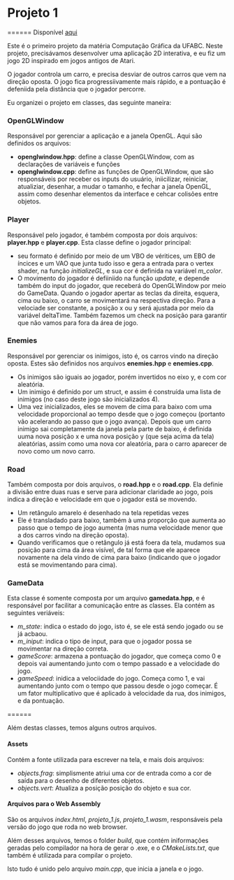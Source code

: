 # Projeto 1
======
Disponível [aqui](https://isaquelc.github.io/abcg/projeto_1/)

Este é o primeiro projeto da matéria Computação Gráfica da UFABC. Neste projeto, precisávamos desenvolver uma aplicação 2D interativa, e eu fiz um jogo 2D inspirado em jogos antigos de Atari. 

O jogador controla um carro, e precisa desviar de outros carros que vem na direção oposta. O jogo fica progressiivamente mais rápido, e a pontuação é defeniida pela distância que o jogador percorre. 

Eu organizei o projeto em classes, das seguinte maneira:

### OpenGLWindow
Responsável por gerenciar a aplicação e a janela OpenGL. Aqui são definidos os arquivos:
 - **openglwindow.hpp**: define a classe OpenGLWindow, com as declarações de variáveis e funções
 - **openglwindow.cpp**: define as funções de OpenGLWindow, que são responsáveis por receber os inputs do usuário, iniicilizar, reiniciar, atualiziar, desenhar, a mudar o tamanho, e fechar a janela OpenGL, assim como desenhar elementos da interface e cehcar colisões entre objetos.

### Player
Responsável pelo jogador, é também composta por dois arquivos: **player.hpp** e **player.cpp**. Esta classe define o jogador principal:
 - seu formato é definido por meio de um VBO de véritices, um EBO de íncices e um VAO que junta tudo isso e gera a entrada para o vertex shader, na função *initializeGL*, e sua cor é definida na variável *m_color*.
 - O movimento do jogador é defiiniido na função *update*, e depende também do input do jogador, que receberá do OpenGLWindow por meio do GameData. Quando o jogador apertar as teclas da direita, esquera, cima ou baixo, o carro se movimentará na respectiva direção. Para a velociade ser constante, a posição x ou y será ajustada por meio da variável deltaTime. Também fazemos um check na posição para garantir que não vamos para fora da área de jogo.

### Enemies
Responsável por gerenciar os inimigos, isto é, os carros vindo na direção oposta. Estes são definidos nos arquivos **enemies.hpp** e **enemies.cpp**.
 - Os inimigos são iguais ao jogador, porém invertidos no eixo y, e com cor aleatória. 
 - Um inimigo é definido por um struct, e assim é construída uma lista de inimigos (no caso deste jogo são inicializados 4). 
 - Uma vez inicializados, eles se movem de cima para baixo com uma velocidade proporcional ao tempo desde que o jogo começou (portanto vão acelerando ao passo que o jogo avança). Depois que um carro inimigo sai completamente da janela pela parte de baixo, é definida uuma nova posição x e uma nova posição y (que seja acima da tela) aleatórias, assim como uma nova cor aleatória, para o carro aparecer de novo como um novo carro.

### Road
Também composta por dois arquivos, o **road.hpp** e o **road.cpp**. Ela definie a divisão entre duas ruas e serve para adicionar claridade ao jogo, pois indica a direção e velocidade em que o jogador está se movendo. 
 - Um retângulo amarelo é desenhado na tela repetidas vezes
 - Ele é transladado para baixo, também à uma proporção que aumenta ao passo que o tempo de jogo aumenta (mas numa velocidade menor que a dos carros vindo na direção oposta).
 - Quando verificamos que o retângulo já está foera da tela, mudamos sua posição para cima da área visível, de tal forma que ele aparece novamente na dela vindo de cima para baixo (indicando que o jogador está se movimentando para cima).

### GameData
Esta classe é somente composta por um arquivo **gamedata.hpp**, e é responsável por facilitar a comunicação entre as classes. Ela contém as seguintes veriáveis:
 - *m_state*: indica o estado do jogo, isto é, se ele está sendo jogado ou se já acbaou.
 - *m_iniput*: indica o tipo de input, para que o jogador possa se movimentar na direção correta.
 - *gameScore*: armazena a pontuação do jogador, que começa como 0 e depois vai aumentando junto com o tempo passado e a velocidade do jogo.
 - *gameSpeed*: inidica a velociidade do jogo. Começa como 1, e vai aumentando junto com o tempo que passou desde o jogo começar. É um fator multiplicativo que é aplicado à velocidade da rua, dos inimigos, e da pontuação.

======

Além destas classes, temos alguns outros arquivos. 

#### Assets
Contém a fonte utilizada para escrever na tela, e mais dois arquivos:
 - *objects.frag*: simplismente atriui uma cor de entrada como a cor de saída para o desenho de diferentes objetos.
 - *objects.vert*: Atualiza a posição posição do objeto e sua cor.

#### Arquivos para o Web Assembly
São os arquivos *index.html*, *projeto_1.js*, *projeto_1.wasm*, responsáveis pela versão do jogo que roda no web browser.

Além desses arquivos, temos o folder *build*, que contém iniformações geradas pelo compilador na hora de gerar o .exe, e o *CMakeLists.txt*, que também é utilizada para compilar o projeto.

Isto tudo é unido pelo arquivo *main.cpp*, que inicia a janela e o jogo.